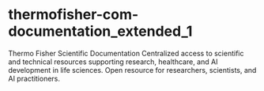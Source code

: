 # thermofisher-com-documentation_extended_1
Thermo Fisher Scientific Documentation Centralized access to scientific and technical resources supporting research, healthcare, and AI development in life sciences. Open resource for researchers, scientists, and AI practitioners.
